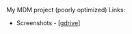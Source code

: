 My MDM project (poorly optimized)
Links:
* Screenshots - [[gdrive]](https://drive.google.com/drive/folders/1TCv2goNy87c-GCZFQm4hxLdHeRertoi3?usp=sharing)
